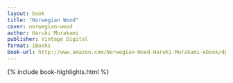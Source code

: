 ```yaml
---
layout: book
title: "Norwegian Wood"
cover: norwegian-wood
author: Haruki Murakami
publisher: Vintage Digital
format: iBooks
book-url: http://www.amazon.com/Norwegian-Wood-Haruki-Murakami-ebook/dp/B005TKD6NY/
---
```


{% include book-highlights.html %}
